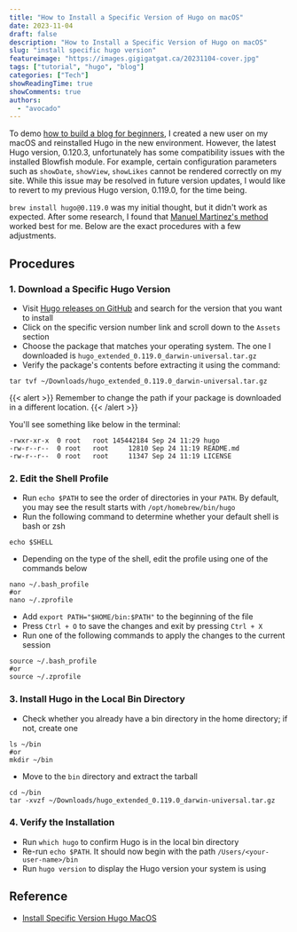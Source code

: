 ```yaml
---
title: "How to Install a Specific Version of Hugo on macOS"
date: 2023-11-04
draft: false
description: "How to Install a Specific Version of Hugo on macOS"
slug: "install specific hugo version"
featureimage: "https://images.gigigatgat.ca/20231104-cover.jpg"
tags: ["tutorial", "hugo", "blog"]
categories: ["Tech"]
showReadingTime: true
showComments: true
authors:
  - "avocado"
---
```

To demo <a href="https://tiffahahahu7.github.io/gigigatgat/posts/how-to-create-a-blog/">how to build a blog for beginners</a>, I created a new user on my macOS and reinstalled Hugo in the new environment. However, the latest Hugo version, 0.120.3, unfortunately has some compatibility issues with the installed Blowfish module. For example, certain configuration parameters such as `showDate`, `showView`, `showLikes` cannot be rendered correctly on my site. While this issue may be resolved in future version updates, I would like to revert to my previous Hugo version, 0.119.0, for the time being.

`brew install hugo@0.119.0` was my initial thought, but it didn't work as expected. After some research, I found that [Manuel Martinez's method](https://datacenterjourney.com/2021/install-specific-version-hugo-macos/) worked best for me. Below are the exact procedures with a few adjustments.
## Procedures
### 1.  Download a Specific Hugo Version
- Visit [Hugo releases on GitHub](https://github.com/gohugoio/hugo/releases) and search for the version that you want to install
- Click on the specific version number link and scroll down to the `Assets` section
- Choose the package that matches your operating system. The one I downloaded is `hugo_extended_0.119.0_darwin-universal.tar.gz`
- Verify the package's contents before extracting it using the command:
``` shell
tar tvf ~/Downloads/hugo_extended_0.119.0_darwin-universal.tar.gz
```
{{< alert >}}
Remember to change the path if your package is downloaded in a different location.
{{< /alert >}}

You'll see something like below in the terminal:
```
-rwxr-xr-x  0 root   root 145442184 Sep 24 11:29 hugo
-rw-r--r--  0 root   root     12810 Sep 24 11:19 README.md
-rw-r--r--  0 root   root     11347 Sep 24 11:19 LICENSE
```
### 2. Edit the Shell Profile
- Run `echo $PATH` to see the order of directories in your `PATH`. By default, you may see the result starts with `/opt/homebrew/bin/hugo`
- Run the following command to determine whether your default shell is bash or zsh
``` shell
echo $SHELL
```
- Depending on the type of the shell, edit the profile using one of the commands below
``` shell
nano ~/.bash_profile
#or
nano ~/.zprofile
```
- Add `export PATH="$HOME/bin:$PATH"` to the beginning of the file 
- Press `Ctrl + O` to save the changes and exit by pressing `Ctrl + X`
- Run one of the following commands to apply the changes to the current session
``` shell
source ~/.bash_profile
#or
source ~/.zprofile
```
### 3. Install Hugo in the Local Bin Directory
- Check whether you already have a bin directory in the home directory; if not, create one
``` shell
ls ~/bin
#or
mkdir ~/bin
```
- Move to the `bin` directory and extract the tarball
``` shell
cd ~/bin
tar -xvzf ~/Downloads/hugo_extended_0.119.0_darwin-universal.tar.gz
```
### 4. Verify the Installation
- Run `which hugo` to confirm Hugo is in the local bin directory
- Re-run `echo $PATH`. It should now begin with the path `/Users/<your-user-name>/bin`
- Run `hugo version` to display the Hugo version your system is using
## Reference
- [Install Specific Version Hugo MacOS](https://datacenterjourney.com/2021/install-specific-version-hugo-macos/)



